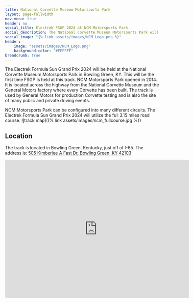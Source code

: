 ```yaml
---
title: National Corvette Museum Motorsports Park
layout: page-fullwidth
nav-menu: true
header: no
social_title: Electrek FSGP 2024 at NCM Motorsports Park
social_description: The National Corvette Museum Motorsports Park will host solar cars in Bowling Green, KY
social_image: "{% link assets/images/NCM_Logo.png %}"
header:
    image: "assets/images/NCM_Logo.png"
    background-color: "#FFFFFF"
breadcrumb: true
---
```


The Electrek Formula Sun Grand Prix 2024 will be held at the National Corvette Museum Motorsports Park in Bowling Green, KY. This will be the first time FSGP is held at this track. NCM Motorsports Park opened in 2014. It is located across the highway from the National Corvette Museum and the General Motors factory where every Corvette has been built.  The track is used by General Motors for production Corvette testing and is also the site of many public and private driving events.

NCM Motorsports Park can be configured into many different circuits. The Electrek Formula Sun Grand Prix 2024 will utilize the full 3.15 miles road course. 
![track map]({% link assets/images/ncm_fullcourse.jpg %})

## Location

The track is located in Bowling Green, Kentucky, just off of I-65. The address is: [505 Kimberlee A Fast Dr, Bowling Green, KY 42103](https://maps.app.goo.gl/3XfwW8h7abqWjWvp6)

<iframe src="https://www.google.com/maps/embed?pb=!1m18!1m12!1m3!1d20199.644224046137!2d-86.37790046683065!3d37.00397286054963!2m3!1f0!2f0!3f0!3m2!1i1024!2i768!4f13.1!3m3!1m2!1s0x8865e43229e8a1eb%3A0x206e155c34d34b05!2sNCM%20Motorsports%20Park!5e1!3m2!1sen!2sus!4v1716092285869!5m2!1sen!2sus" width="600" height="450" style="border:0;" allowfullscreen="" loading="lazy" referrerpolicy="no-referrer-when-downgrade"></iframe>